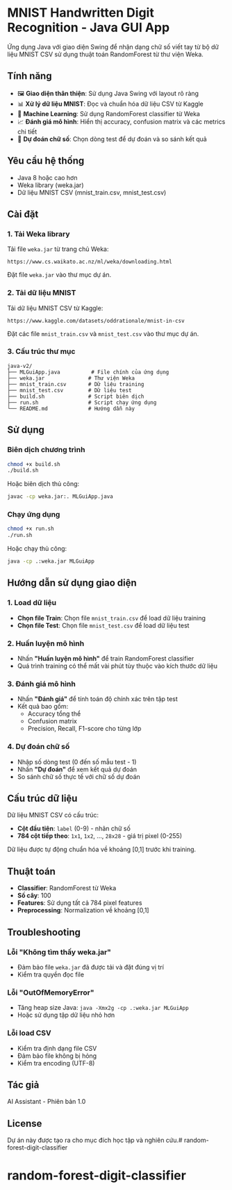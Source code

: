 # MNIST Handwritten Digit Recognition - Java GUI App

Ứng dụng Java với giao diện Swing để nhận dạng chữ số viết tay từ bộ dữ liệu MNIST CSV sử dụng thuật toán RandomForest từ thư viện Weka.

## Tính năng

- 🖼️ **Giao diện thân thiện**: Sử dụng Java Swing với layout rõ ràng
- 📊 **Xử lý dữ liệu MNIST**: Đọc và chuẩn hóa dữ liệu CSV từ Kaggle
- 🤖 **Machine Learning**: Sử dụng RandomForest classifier từ Weka
- 📈 **Đánh giá mô hình**: Hiển thị accuracy, confusion matrix và các metrics chi tiết
- 🔮 **Dự đoán chữ số**: Chọn dòng test để dự đoán và so sánh kết quả

## Yêu cầu hệ thống

- Java 8 hoặc cao hơn
- Weka library (weka.jar)
- Dữ liệu MNIST CSV (mnist_train.csv, mnist_test.csv)

## Cài đặt

### 1. Tải Weka library

Tải file `weka.jar` từ trang chủ Weka:
```
https://www.cs.waikato.ac.nz/ml/weka/downloading.html
```

Đặt file `weka.jar` vào thư mục dự án.

### 2. Tải dữ liệu MNIST

Tải dữ liệu MNIST CSV từ Kaggle:
```
https://www.kaggle.com/datasets/oddrationale/mnist-in-csv
```

Đặt các file `mnist_train.csv` và `mnist_test.csv` vào thư mục dự án.

### 3. Cấu trúc thư mục

```
java-v2/
├── MLGuiApp.java          # File chính của ứng dụng
├── weka.jar              # Thư viện Weka
├── mnist_train.csv       # Dữ liệu training
├── mnist_test.csv        # Dữ liệu test
├── build.sh              # Script biên dịch
├── run.sh                # Script chạy ứng dụng
└── README.md             # Hướng dẫn này
```

## Sử dụng

### Biên dịch chương trình

```bash
chmod +x build.sh
./build.sh
```

Hoặc biên dịch thủ công:
```bash
javac -cp weka.jar:. MLGuiApp.java
```

### Chạy ứng dụng

```bash
chmod +x run.sh
./run.sh
```

Hoặc chạy thủ công:
```bash
java -cp .:weka.jar MLGuiApp
```

## Hướng dẫn sử dụng giao diện

### 1. Load dữ liệu
- **Chọn file Train**: Chọn file `mnist_train.csv` để load dữ liệu training
- **Chọn file Test**: Chọn file `mnist_test.csv` để load dữ liệu test

### 2. Huấn luyện mô hình
- Nhấn **"Huấn luyện mô hình"** để train RandomForest classifier
- Quá trình training có thể mất vài phút tùy thuộc vào kích thước dữ liệu

### 3. Đánh giá mô hình
- Nhấn **"Đánh giá"** để tính toán độ chính xác trên tập test
- Kết quả bao gồm:
  - Accuracy tổng thể
  - Confusion matrix
  - Precision, Recall, F1-score cho từng lớp

### 4. Dự đoán chữ số
- Nhập số dòng test (0 đến số mẫu test - 1)
- Nhấn **"Dự đoán"** để xem kết quả dự đoán
- So sánh chữ số thực tế với chữ số dự đoán

## Cấu trúc dữ liệu

Dữ liệu MNIST CSV có cấu trúc:
- **Cột đầu tiên**: `label` (0-9) - nhãn chữ số
- **784 cột tiếp theo**: `1x1`, `1x2`, ..., `28x28` - giá trị pixel (0-255)

Dữ liệu được tự động chuẩn hóa về khoảng [0,1] trước khi training.

## Thuật toán

- **Classifier**: RandomForest từ Weka
- **Số cây**: 100
- **Features**: Sử dụng tất cả 784 pixel features
- **Preprocessing**: Normalization về khoảng [0,1]

## Troubleshooting

### Lỗi "Không tìm thấy weka.jar"
- Đảm bảo file `weka.jar` đã được tải và đặt đúng vị trí
- Kiểm tra quyền đọc file

### Lỗi "OutOfMemoryError"
- Tăng heap size Java: `java -Xmx2g -cp .:weka.jar MLGuiApp`
- Hoặc sử dụng tập dữ liệu nhỏ hơn

### Lỗi load CSV
- Kiểm tra định dạng file CSV
- Đảm bảo file không bị hỏng
- Kiểm tra encoding (UTF-8)

## Tác giả

AI Assistant - Phiên bản 1.0

## License

Dự án này được tạo ra cho mục đích học tập và nghiên cứu.# random-forest-digit-classifier
# random-forest-digit-classifier
